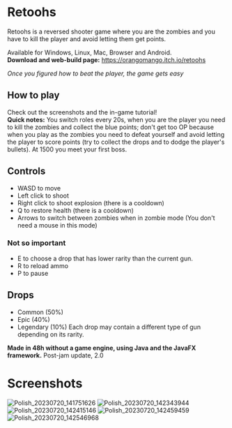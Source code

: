 # Retoohs
Retoohs is a reversed shooter game where you are the zombies and you have to kill the player and avoid letting them get points.

Available for Windows, Linux, Mac, Browser and Android.  
**Download and web-build page:** https://orangomango.itch.io/retoohs

*Once you figured how to beat the player, the game gets easy*

## How to play
Check out the screenshots and the in-game tutorial!  
**Quick notes:** You switch roles every 20s, when you are the player you need to kill the zombies and collect the blue points; don't get too OP because when you play as the zombies you need to defeat yourself and avoid letting the player to score points (try to collect the drops and to dodge the player's bullets). At 1500 you meet your first boss.

## Controls
* WASD to move
* Left click to shoot
* Right click to shoot explosion (there is a cooldown)
* Q to restore health (there is a cooldown)
* Arrows to switch between zombies when in zombie mode (You don't need a mouse in this mode)
### Not so important
* E to choose a drop that has lower rarity than the current gun.
* R to reload ammo
* P to pause

## Drops
* Common (50%)
* Epic (40%)
* Legendary (10%)
Each drop may contain a different type of gun depending on its rarity.

**Made in 48h without a game engine, using Java and the JavaFX framework.**
Post-jam update, 2.0

# Screenshots
![Polish_20230720_141751626](https://github.com/OrangoMango/Retoohs/assets/61402409/eab462f9-8a0b-4830-b157-6c07ca12de32)
![Polish_20230720_142343944](https://github.com/OrangoMango/Retoohs/assets/61402409/9e81759f-f926-40d6-a40f-75874fa694e2)
![Polish_20230720_142415146](https://github.com/OrangoMango/Retoohs/assets/61402409/6443a5a4-f836-41d5-854a-e0d2f4885392)
![Polish_20230720_142459459](https://github.com/OrangoMango/Retoohs/assets/61402409/50570cfe-12f1-4e0f-aa2b-968d1490630c)
![Polish_20230720_142546968](https://github.com/OrangoMango/Retoohs/assets/61402409/fb8a357a-6724-4475-9cc1-0f4cbb66dcc6)

